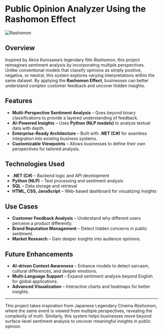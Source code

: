 # Public Opinion Analyzer Using the Rashomon Effect  

![Rashomon](https://upload.wikimedia.org/wikipedia/commons/9/9e/Rashomon_poster.jpg)  

## Overview  
Inspired by Akira Kurosawa’s legendary film *Rashomon*, this project reimagines sentiment analysis by incorporating multiple perspectives. Unlike conventional models that classify opinions as simply positive, negative, or neutral, this system explores varying interpretations within the same dataset. By applying the **Rashomon Effect**, businesses can better understand complex customer feedback and uncover hidden insights.  

## Features  
- **Multi-Perspective Sentiment Analysis** – Goes beyond binary classifications to provide a layered understanding of feedback.  
- **AI-Powered Insights** – Uses **Python (NLP models)** to analyze textual data with depth.  
- **Enterprise-Ready Architecture** – Built with **.NET (C#)** for seamless integration into existing business systems.  
- **Customizable Viewpoints** – Allows businesses to define their own perspectives for tailored analysis.  

## Technologies Used  
- **.NET (C#)** – Backend logic and API development  
- **Python (NLP)** – Text processing and sentiment analysis  
- **SQL** – Data storage and retrieval  
- **HTML, CSS, JavaScript** – Web-based dashboard for visualizing insights  

## Use Cases  
- **Customer Feedback Analysis** – Understand why different users perceive a product differently.  
- **Brand Reputation Management** – Detect hidden concerns in public sentiment.  
- **Market Research** – Gain deeper insights into audience opinions.  


## Future Enhancements  
- **AI-driven Context Awareness** – Enhance models to detect sarcasm, cultural differences, and deeper emotions.  
- **Multi-Language Support** – Expand sentiment analysis beyond English for global applications.  
- **Advanced Visualization** – Interactive charts and heatmaps for better insights.  

---

This project takes inspiration from Japanese Legendary Cinema *Rashomon*, where the same event is viewed from multiple perspectives, revealing the complexity of truth. Similarly, this system helps businesses move beyond surface-level sentiment analysis to uncover meaningful insights in public opinion.  
